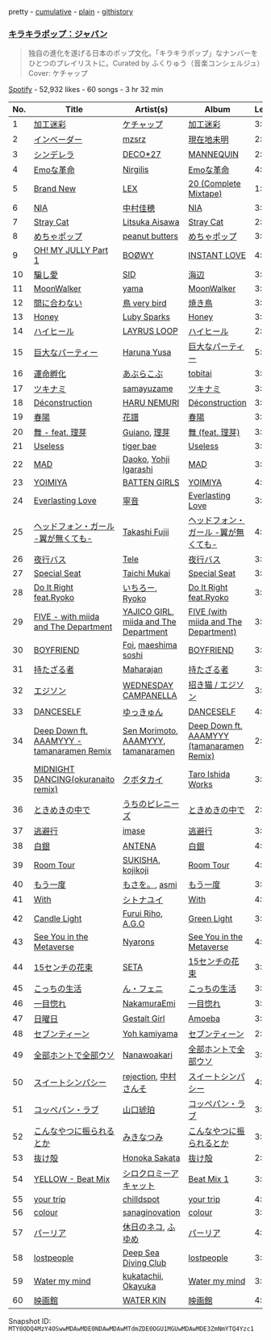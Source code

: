 pretty - [cumulative](/playlists/cumulative/37i9dQZF1DWVlypmfyCIGr.md) - [plain](/playlists/plain/37i9dQZF1DWVlypmfyCIGr) - [githistory](https://github.githistory.xyz/mackorone/spotify-playlist-archive/blob/main/playlists/plain/37i9dQZF1DWVlypmfyCIGr)

### [キラキラポップ：ジャパン](https://open.spotify.com/playlist/37i9dQZF1DWVlypmfyCIGr)

> 独自の進化を遂げる日本のポップ文化。「キラキラポップ」なナンバーをひとつのプレイリストに。Curated by ふくりゅう（音楽コンシェルジュ）Cover: ケチャップ

[Spotify](https://open.spotify.com/user/spotify) - 52,932 likes - 60 songs - 3 hr 32 min

| No. | Title | Artist(s) | Album | Length |
|---|---|---|---|---|
| 1 | [加工迷彩](https://open.spotify.com/track/7EoLI9kidnVPhjAxaMA9S1) | [ケチャップ](https://open.spotify.com/artist/0kwF1xrquQD95oCzkZlWVk) | [加工迷彩](https://open.spotify.com/album/2G42fWAGYEj48DMekZ3tgW) | 3:00 |
| 2 | [インベーダー](https://open.spotify.com/track/7vAjjNfnUcZh1OxI8HE2py) | [mzsrz](https://open.spotify.com/artist/6RaKDCLMev1GH8xYSEDPr6) | [現在地未明](https://open.spotify.com/album/2D1TbXOxpQj4zm5VlDetnk) | 2:40 |
| 3 | [シンデレラ](https://open.spotify.com/track/2mM4fmPMOtQdnLoQqIqlr8) | [DECO\*27](https://open.spotify.com/artist/7kZTWx6cRLc0TSRPq1XBMP) | [MANNEQUIN](https://open.spotify.com/album/0Mp8qsZhLGAX1XTL1PE0YP) | 2:34 |
| 4 | [Emoな革命](https://open.spotify.com/track/2G9bpA5HWjecFv28d3fJdY) | [Nirgilis](https://open.spotify.com/artist/6kkPATxNypgTOflsy6D3LT) | [Emoな革命](https://open.spotify.com/album/0UfPoOmPpGHBHZDg1QIsaV) | 4:10 |
| 5 | [Brand New](https://open.spotify.com/track/3J3jWGROIp5mHiOF68hR1C) | [LEX](https://open.spotify.com/artist/2KpK4apOMD6evPHoPggSVF) | [20 \(Complete Mixtape\)](https://open.spotify.com/album/1ByMReXpO8LZwcqNzF4eMD) | 1:56 |
| 6 | [NIA](https://open.spotify.com/track/20JUEfUxSqB7GIhfF1Qo5P) | [中村佳穂](https://open.spotify.com/artist/0illCOhPkFBykngmCWos6u) | [NIA](https://open.spotify.com/album/25MbiBXGBg5L7TyWJINPU7) | 3:09 |
| 7 | [Stray Cat](https://open.spotify.com/track/6GRLbDHqfWEmnRCZPAQnQX) | [Litsuka Aisawa](https://open.spotify.com/artist/41cgME6A74wwiWf5cYw4cW) | [Stray Cat](https://open.spotify.com/album/0flUy3GUfoOQSOHujOxSZk) | 2:21 |
| 8 | [めちゃポップ](https://open.spotify.com/track/52PMjLS9Em5sHsqklGPyzs) | [peanut butters](https://open.spotify.com/artist/54hEgY8Ut3i0OriX1fELbP) | [めちゃポップ](https://open.spotify.com/album/7p84GlLOFRtbcK3kxL4t4C) | 3:03 |
| 9 | [OH! MY JULLY Part 1](https://open.spotify.com/track/5a1P4nCKKX2aFcWztqvAeH) | [BOØWY](https://open.spotify.com/artist/0pr3ep0knQaPHEZ2X8niA0) | [INSTANT LOVE](https://open.spotify.com/album/5GzkVQK9aIjhZEOab8zsoq) | 4:06 |
| 10 | [騙し愛](https://open.spotify.com/track/6i9LcWqEO5Hgz5k3i7RotA) | [SID](https://open.spotify.com/artist/24b231EnCM3BkpiuWs5VBE) | [海辺](https://open.spotify.com/album/1Q0zDssvtxNWP6dm3zUzDX) | 3:26 |
| 11 | [MoonWalker](https://open.spotify.com/track/4ELSoW5BZzs7rV8ac0Cpit) | [yama](https://open.spotify.com/artist/7kOrrFIBIBc8uCu2zbxbLv) | [MoonWalker](https://open.spotify.com/album/088QzeGKVNk68ebMWTeL9q) | 3:34 |
| 12 | [間に合わない](https://open.spotify.com/track/4VhlLtBkxnkY1pIeGCH8ZX) | [鳥 very bird](https://open.spotify.com/artist/6Tq4FW9JDfqVJF3OK3ANJ6) | [焼き鳥](https://open.spotify.com/album/5u7swOSgph2XlohDlBUpp3) | 3:34 |
| 13 | [Honey](https://open.spotify.com/track/3QZ4zfCueD7YvNVOf6S81A) | [Luby Sparks](https://open.spotify.com/artist/7qEdobpYOByvjiT4ux4vEq) | [Honey](https://open.spotify.com/album/7IspJaGk9HlFBmoyFcdHah) | 3:10 |
| 14 | [ハイヒール](https://open.spotify.com/track/1n2zkC8nBodROMonhFKYjM) | [LAYRUS LOOP](https://open.spotify.com/artist/3EO554jUf79NLR9mBuD2vk) | [ハイヒール](https://open.spotify.com/album/1xm501QNqARGp8YeOuh1Qm) | 2:48 |
| 15 | [巨大なパーティー](https://open.spotify.com/track/39nLfrKUTlE18NN2pZaqYb) | [Haruna Yusa](https://open.spotify.com/artist/3lc5Z805sOOFhD7BcUlMG2) | [巨大なパーティー](https://open.spotify.com/album/2ZJZM4eKgdtV3un8PvbFPI) | 5:12 |
| 16 | [運命孵化](https://open.spotify.com/track/013tFvRKp1EWFiI5BiAPuQ) | [あぶらこぶ](https://open.spotify.com/artist/4w9ZSYjngBFnjA6tqRmyoi) | [tobitai](https://open.spotify.com/album/0cFMixo1V0p1lyqQGgUPoH) | 3:40 |
| 17 | [ツキナミ](https://open.spotify.com/track/6fCWolZnbwjYSJOEcZ4lNz) | [samayuzame](https://open.spotify.com/artist/35rpDiXIsvLFJx0KaGvxK2) | [ツキナミ](https://open.spotify.com/album/6O29VqL6uNkmdPm0GAyJCZ) | 3:46 |
| 18 | [Déconstruction](https://open.spotify.com/track/6KR3DjPDuSEqR3MnLDxnFQ) | [HARU NEMURI](https://open.spotify.com/artist/3cn7Ujrlj3rdyuqmOYhBJT) | [Déconstruction](https://open.spotify.com/album/5JqaXAGzTekN8B74k2gXQE) | 3:46 |
| 19 | [春陽](https://open.spotify.com/track/5NC3yAtCGSRx9patPXTAy9) | [花譜](https://open.spotify.com/artist/2c32JruIkUyfdycHmhIph4) | [春陽](https://open.spotify.com/album/386OwivZPAdAi3BHAj4Q50) | 3:13 |
| 20 | [舞 \- feat\. 理芽](https://open.spotify.com/track/7xWiq56KcBCQ5p88Y9IM8n) | [Guiano](https://open.spotify.com/artist/1gIxoB0mBUoPr7rPyy31xf), [理芽](https://open.spotify.com/artist/1rFELoNfdLOYWPwtrBN6zS) | [舞 \(feat\. 理芽\)](https://open.spotify.com/album/1knzO85IKeXVLSt8xLgcqc) | 3:12 |
| 21 | [Useless](https://open.spotify.com/track/4IgNtm4lqRQEmykHJJjKOQ) | [tiger bae](https://open.spotify.com/artist/0xH0kox7WzXayqGJRqIvEp) | [Useless](https://open.spotify.com/album/2kv9p5djEXh4d9mJ1QRBsi) | 3:21 |
| 22 | [MAD](https://open.spotify.com/track/5POPCrXiKvVDVaJrrssVk0) | [Daoko](https://open.spotify.com/artist/5Qeyh2XKoITt1mlEVtzazC), [Yohji Igarashi](https://open.spotify.com/artist/4Wp4OXDldnaJ0JPRpkUKQs) | [MAD](https://open.spotify.com/album/4cOBpDn4PKOzDQNgnwYJOU) | 3:29 |
| 23 | [YOIMIYA](https://open.spotify.com/track/5nCvoidb7ByhGzH92x8NSi) | [BATTEN GIRLS](https://open.spotify.com/artist/4xhjJZS6jLaPkdRdDcr2rj) | [YOIMIYA](https://open.spotify.com/album/2W7rjf0FswQCMPBbEZcFq0) | 4:27 |
| 24 | [Everlasting Love](https://open.spotify.com/track/2aXluUoVVDhbaUlFJ8uoFD) | [寧音](https://open.spotify.com/artist/6yAzg5y84I3jzCgtgAcVsK) | [Everlasting Love](https://open.spotify.com/album/7qbYB1lTqSNDOhpj15BSMs) | 3:47 |
| 25 | [ヘッドフォン・ガール \-翼が無くても\-](https://open.spotify.com/track/5Orb9Ce9nY6IOPjukhpXXW) | [Takashi Fujii](https://open.spotify.com/artist/50CvRcUXhLkVVN6jGH9X12) | [ヘッドフォン・ガール \-翼が無くても\-](https://open.spotify.com/album/7aSfXxSNQBzzEHe3xTX2ls) | 4:56 |
| 26 | [夜行バス](https://open.spotify.com/track/6U7vtqhGaIb3ve7PFWpNo7) | [Tele](https://open.spotify.com/artist/2DesRdo7rppo0VC8cR3vsf) | [夜行バス](https://open.spotify.com/album/4Q1I2pL90LAdiGtY7y2Yn0) | 3:55 |
| 27 | [Special Seat](https://open.spotify.com/track/6g64NfFhKnf2MKNS4ExV4Q) | [Taichi Mukai](https://open.spotify.com/artist/2oNStf3CKKLM5lnzELWMcH) | [Special Seat](https://open.spotify.com/album/1FfQhkHcNdtycgcb7GP4a6) | 3:36 |
| 28 | [Do It Right feat.Ryoko](https://open.spotify.com/track/6jkitc8V8ACDMBYCY0Y1qq) | [いちろー](https://open.spotify.com/artist/6idpgGJuJlaFZsNLsmXCQ4), [Ryoko](https://open.spotify.com/artist/2Kftsi9hk6LiTvWZt0PDDF) | [Do It Right feat.Ryoko](https://open.spotify.com/album/2dbr80Fx1x0moapQKnC2qm) | 3:18 |
| 29 | [FIVE \- with miida and The Department](https://open.spotify.com/track/6A2eKe7Rw81ebAluiVVlbJ) | [YAJICO GIRL](https://open.spotify.com/artist/0Tf7tr107S3YnHo2BIOPX4), [miida and The Department](https://open.spotify.com/artist/6KueHYid6VoKcksdcIKqew) | [FIVE \(with miida and The Department\)](https://open.spotify.com/album/5p5XwR41VGXHylpEAmZcCH) | 3:28 |
| 30 | [BOYFRIEND](https://open.spotify.com/track/0GetObkAObITplks2Ye5Nb) | [Foi](https://open.spotify.com/artist/395MrZuV4ZaUrn1QUPu8FB), [maeshima soshi](https://open.spotify.com/artist/4O49GHbECmNppFvzK0WZXf) | [BOYFRIEND](https://open.spotify.com/album/1Uho2SdndCiP3n0Jrvljqq) | 3:42 |
| 31 | [持たざる者](https://open.spotify.com/track/3mOPRW2HjUJudyY1Cevzn5) | [Maharajan](https://open.spotify.com/artist/5N22lbGgYS8PIR9or5LIIF) | [持たざる者](https://open.spotify.com/album/47V2rBKVxSfPHs6B0GIvbe) | 3:10 |
| 32 | [エジソン](https://open.spotify.com/track/223e30Nk8UY0HKezFtakUS) | [WEDNESDAY CAMPANELLA](https://open.spotify.com/artist/0bp9CvkjQYhUJvWRHjFRWI) | [招き猫 / エジソン](https://open.spotify.com/album/5R4QHlcpCdAX1CxV8tHWaa) | 3:13 |
| 33 | [DANCESELF](https://open.spotify.com/track/2PgJuGLxn3le08uFootWmq) | [ゆっきゅん](https://open.spotify.com/artist/5Y9FO0DbxGApgPFNh4HBNA) | [DANCESELF](https://open.spotify.com/album/7zHIxTK8y61kZn7YjmEjOg) | 4:20 |
| 34 | [Deep Down ft\. AAAMYYY \- tamanaramen Remix](https://open.spotify.com/track/7gFmTMRwBNcqjYqdr38qFG) | [Sen Morimoto](https://open.spotify.com/artist/3zlWvRPwLwGSi2v6ltrhOl), [AAAMYYY](https://open.spotify.com/artist/5YCsKCBbhMHBKBh2MllF5d), [tamanaramen](https://open.spotify.com/artist/06rauF4YCx0U1NALbqdlE3) | [Deep Down ft\. AAAMYYY \(tamanaramen Remix\)](https://open.spotify.com/album/5CRwfFf7NXvxeh7AydUpX1) | 2:32 |
| 35 | [MIDNIGHT DANCING\(okuranaito remix\)](https://open.spotify.com/track/5tV3Gq25DImJdZO0GAjrjI) | [クボタカイ](https://open.spotify.com/artist/0eg7sMst2b9wLVyMgtRFpY) | [Taro Ishida Works](https://open.spotify.com/album/7BYSotxowBdVNJNzdksUqd) | 3:14 |
| 36 | [ときめきの中で](https://open.spotify.com/track/4s5HASYnScZWYraFQF47MK) | [うちのピレニーズ](https://open.spotify.com/artist/7IB7yHYtauuXCz4ceeHI0L) | [ときめきの中で](https://open.spotify.com/album/1X5AvteNhtXehSmlDOD2jL) | 2:39 |
| 37 | [逃避行](https://open.spotify.com/track/0iotyDF6RF5klVLztERO5Z) | [imase](https://open.spotify.com/artist/4TaSvnT5o4REFwhqfrmK27) | [逃避行](https://open.spotify.com/album/2YOs6ODpXdiokR9TACIm6R) | 3:11 |
| 38 | [白銀](https://open.spotify.com/track/5M1SY2DMbhvd0GaNZRs9wi) | [ANTENA](https://open.spotify.com/artist/2Yf8EH0OUVIp3ry5v9nZ6r) | [白銀](https://open.spotify.com/album/7F7pBrmt3Asmu4w0gnV1Oe) | 4:22 |
| 39 | [Room Tour](https://open.spotify.com/track/3VLLya1BlR43iLpsGflhWK) | [SUKISHA](https://open.spotify.com/artist/2Ea7qJOrKOD6OYkXNEUwrs), [kojikoji](https://open.spotify.com/artist/13lFKnH7sS9T35uPQmxaOs) | [Room Tour](https://open.spotify.com/album/11jEvl4NC5zw14RbeuGrj9) | 4:25 |
| 40 | [もう一度](https://open.spotify.com/track/3m8BIdlRzbf2K950rvZGxU) | [もさを。](https://open.spotify.com/artist/71KI7v1YqVU8cIFzBl47dh), [asmi](https://open.spotify.com/artist/3UY1KK0iXeC0mpaK0ltFza) | [もう一度](https://open.spotify.com/album/6Tqm63tZPWKgq7Pj8FskHC) | 3:27 |
| 41 | [With](https://open.spotify.com/track/5jshlg3gZcGd5l9Ne6FhEc) | [シトナユイ](https://open.spotify.com/artist/0kWlfrKUtyyjipOtWz5gkB) | [With](https://open.spotify.com/album/24zz2z5G5IcGU411thXyWd) | 4:08 |
| 42 | [Candle Light](https://open.spotify.com/track/1xsgBj3O1MchwVBa6ckwXx) | [Furui Riho](https://open.spotify.com/artist/6OgsusVzVrkzCvbXpv6GWh), [A.G.O](https://open.spotify.com/artist/5SeNiJVjU56de5iLf0XbwK) | [Green Light](https://open.spotify.com/album/3KhTmSUwEUdPGjE1ay4gI2) | 3:49 |
| 43 | [See You in the Metaverse](https://open.spotify.com/track/1yUb4F2ZGyGtXWUtKAKcST) | [Nyarons](https://open.spotify.com/artist/4L5K9BR3qaZQw8QAoMBUta) | [See You in the Metaverse](https://open.spotify.com/album/0SreGAkHvhpnkCan7giTWI) | 4:02 |
| 44 | [15センチの花束](https://open.spotify.com/track/6MIAq9Gn8xeV5c0YjLr7Zd) | [SETA](https://open.spotify.com/artist/09RjXK1jbLnIuGgVVBlLnB) | [15センチの花束](https://open.spotify.com/album/3NcEm2uXtcsG7CoXwTeb46) | 3:35 |
| 45 | [こっちの生活](https://open.spotify.com/track/3N3yZCA9wuwcUXbaSSMyPo) | [ん・フェニ](https://open.spotify.com/artist/0EQ1hpoirQ1oH1wFvQb8x0) | [こっちの生活](https://open.spotify.com/album/17lubUmdmKKPGDHQGnP4mC) | 3:56 |
| 46 | [一目惚れ](https://open.spotify.com/track/553VSo0X2YB5gUOAzreVNU) | [NakamuraEmi](https://open.spotify.com/artist/7eX8mTJPAukkgwgRvwrgFC) | [一目惚れ](https://open.spotify.com/album/32ze7OlZZ4pdSSArFklEfa) | 3:18 |
| 47 | [日曜日](https://open.spotify.com/track/2yvjnFNORLgGDeASYEtPVX) | [Gestalt Girl](https://open.spotify.com/artist/7gBefUcQxW9DQljFrjOFwL) | [Amoeba](https://open.spotify.com/album/0GYLGVxaB0GpFYGf1CxYCa) | 3:37 |
| 48 | [セブンティーン](https://open.spotify.com/track/1zUv5N8VNYUoArDdlmsqIm) | [Yoh kamiyama](https://open.spotify.com/artist/3sIalaTfShc1biZjHCCVkv) | [セブンティーン](https://open.spotify.com/album/5OmgNJdapnMoouxa46n9Pc) | 2:45 |
| 49 | [全部ホントで全部ウソ](https://open.spotify.com/track/5H5brHFXyjqtRW4ijludiU) | [Nanawoakari](https://open.spotify.com/artist/06jSjpC81wzjoUoE61Fhdn) | [全部ホントで全部ウソ](https://open.spotify.com/album/04IIWkL4c1GGMjuqYPrzdj) | 3:29 |
| 50 | [スイートシンパシー](https://open.spotify.com/track/5AmRV3snCzfNh2SMZ5S7b1) | [rejection](https://open.spotify.com/artist/0S23vj2YyvxsVlhqqSohrk), [中村さんそ](https://open.spotify.com/artist/30R9MQOeKqrMoafeHmTYuY) | [スイートシンパシー](https://open.spotify.com/album/0AkIJM1CFnhCUlMg3X74Pg) | 4:18 |
| 51 | [コッペパン・ラブ](https://open.spotify.com/track/3xuk02qrhK4pDb9KKId8Sp) | [山口琥珀](https://open.spotify.com/artist/0QDSsr6m9R1pBJOh6l9V0E) | [コッペパン・ラブ](https://open.spotify.com/album/69wZfQZIlywANleXem4PNj) | 3:35 |
| 52 | [こんなやつに振られるとか](https://open.spotify.com/track/6wTApJJ5nLsdJXMrrshXGo) | [みきなつみ](https://open.spotify.com/artist/0m0WqATfxjvt9yOO3DZlsO) | [こんなやつに振られるとか](https://open.spotify.com/album/0ImGDZcfJj1SyY56iDNw17) | 3:26 |
| 53 | [抜け殻](https://open.spotify.com/track/4TIycixggaNFO11qYV6Z1j) | [Honoka Sakata](https://open.spotify.com/artist/1OzmHKtjxdJ4yU0GKaROVE) | [抜け殻](https://open.spotify.com/album/0f07FDHnJE3U80vEst26kh) | 2:54 |
| 54 | [YELLOW \- Beat Mix](https://open.spotify.com/track/211xMe1pfqRd9Of3Kh3zJA) | [シロクロミーアキャット](https://open.spotify.com/artist/1Df09q3nInMTxbmnre927z) | [Beat Mix 1](https://open.spotify.com/album/1WaXTevNmkzp1H2h9MqwcZ) | 3:01 |
| 55 | [your trip](https://open.spotify.com/track/1C9jTemz6FYLSINGxrt1QA) | [chilldspot](https://open.spotify.com/artist/4uJKSLGvdvinobijrcfKw4) | [your trip](https://open.spotify.com/album/6BXTp2e23oBdNESFFpTc7l) | 4:04 |
| 56 | [colour](https://open.spotify.com/track/7xsDQ5y5h1fIENGJHLg0PK) | [sanaginovation](https://open.spotify.com/artist/2YLG0LP24N1g0zVu4EjDa9) | [colour](https://open.spotify.com/album/2M62IEagMXowIJ3p0E6BtA) | 3:58 |
| 57 | [パーリア](https://open.spotify.com/track/1fHoNOEKTQvSargzFvBu1v) | [休日のネコ](https://open.spotify.com/artist/1u0Xm3P4tskRRaALAUhbdn), [ふゆめ](https://open.spotify.com/artist/3DLe9JoUSKDvPbCAyjvzcW) | [パーリア](https://open.spotify.com/album/0rWkYKRyBwlAXM3dWR5Dmv) | 4:00 |
| 58 | [lostpeople](https://open.spotify.com/track/14haJ18mwSL6BwqMDHS6qX) | [Deep Sea Diving Club](https://open.spotify.com/artist/06kwmmM4VcnrOdBM25pREY) | [lostpeople](https://open.spotify.com/album/358geVKGrGtN2Tb9nNTw2P) | 3:39 |
| 59 | [Water my mind](https://open.spotify.com/track/4Egj4l5aVohJunvIIbFCPq) | [kukatachii](https://open.spotify.com/artist/4ZvqJkKAShCtezhETDmcbP), [Okayuka](https://open.spotify.com/artist/3iFJuGMSoxqDrSw7MWD2lh) | [Water my mind](https://open.spotify.com/album/6drRphNUw4z6O2ViM6TQwg) | 3:04 |
| 60 | [映画館](https://open.spotify.com/track/6Erc93Li1RbmYKDjBjDMZj) | [WATER KIN](https://open.spotify.com/artist/0hbPjU0grzdufGU0VDy0Ev) | [映画館](https://open.spotify.com/album/6wfKbjmMPTGJe5Vrw3RCXV) | 4:14 |

Snapshot ID: `MTY0ODQ4MzY4OSwwMDAwMDE0NDAwMDAwMTdmZDE0OGU1MGUwMDAwMDE3ZmNmYTQ4Yzc1`